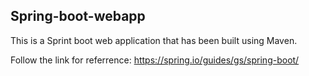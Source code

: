 ## Spring-boot-webapp

This is a Sprint boot web application that has been built using Maven.

Follow the link for referrence: https://spring.io/guides/gs/spring-boot/




